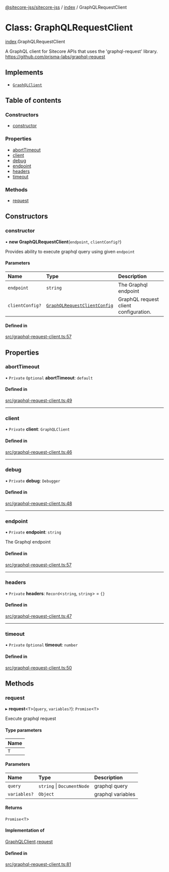 [@sitecore-jss/sitecore-jss](../README.md) / [index](../modules/index.md) / GraphQLRequestClient

# Class: GraphQLRequestClient

[index](../modules/index.md).GraphQLRequestClient

A GraphQL client for Sitecore APIs that uses the 'graphql-request' library.
https://github.com/prisma-labs/graphql-request

## Implements

- [`GraphQLClient`](../interfaces/index.GraphQLClient.md)

## Table of contents

### Constructors

- [constructor](index.GraphQLRequestClient.md#constructor)

### Properties

- [abortTimeout](index.GraphQLRequestClient.md#aborttimeout)
- [client](index.GraphQLRequestClient.md#client)
- [debug](index.GraphQLRequestClient.md#debug)
- [endpoint](index.GraphQLRequestClient.md#endpoint)
- [headers](index.GraphQLRequestClient.md#headers)
- [timeout](index.GraphQLRequestClient.md#timeout)

### Methods

- [request](index.GraphQLRequestClient.md#request)

## Constructors

### constructor

• **new GraphQLRequestClient**(`endpoint`, `clientConfig?`)

Provides ability to execute graphql query using given `endpoint`

#### Parameters

| Name | Type | Description |
| :------ | :------ | :------ |
| `endpoint` | `string` | The Graphql endpoint |
| `clientConfig?` | [`GraphQLRequestClientConfig`](../modules/index.md#graphqlrequestclientconfig) | GraphQL request client configuration. |

#### Defined in

[src/graphql-request-client.ts:57](https://github.com/Sitecore/jss/blob/9f8a03cba/packages/sitecore-jss/src/graphql-request-client.ts#L57)

## Properties

### abortTimeout

• `Private` `Optional` **abortTimeout**: `default`

#### Defined in

[src/graphql-request-client.ts:49](https://github.com/Sitecore/jss/blob/9f8a03cba/packages/sitecore-jss/src/graphql-request-client.ts#L49)

___

### client

• `Private` **client**: `GraphQLClient`

#### Defined in

[src/graphql-request-client.ts:46](https://github.com/Sitecore/jss/blob/9f8a03cba/packages/sitecore-jss/src/graphql-request-client.ts#L46)

___

### debug

• `Private` **debug**: `Debugger`

#### Defined in

[src/graphql-request-client.ts:48](https://github.com/Sitecore/jss/blob/9f8a03cba/packages/sitecore-jss/src/graphql-request-client.ts#L48)

___

### endpoint

• `Private` **endpoint**: `string`

The Graphql endpoint

#### Defined in

[src/graphql-request-client.ts:57](https://github.com/Sitecore/jss/blob/9f8a03cba/packages/sitecore-jss/src/graphql-request-client.ts#L57)

___

### headers

• `Private` **headers**: `Record`<`string`, `string`\> = `{}`

#### Defined in

[src/graphql-request-client.ts:47](https://github.com/Sitecore/jss/blob/9f8a03cba/packages/sitecore-jss/src/graphql-request-client.ts#L47)

___

### timeout

• `Private` `Optional` **timeout**: `number`

#### Defined in

[src/graphql-request-client.ts:50](https://github.com/Sitecore/jss/blob/9f8a03cba/packages/sitecore-jss/src/graphql-request-client.ts#L50)

## Methods

### request

▸ **request**<`T`\>(`query`, `variables?`): `Promise`<`T`\>

Execute graphql request

#### Type parameters

| Name |
| :------ |
| `T` |

#### Parameters

| Name | Type | Description |
| :------ | :------ | :------ |
| `query` | `string` \| `DocumentNode` | graphql query |
| `variables?` | `Object` | graphql variables |

#### Returns

`Promise`<`T`\>

#### Implementation of

[GraphQLClient](../interfaces/index.GraphQLClient.md).[request](../interfaces/index.GraphQLClient.md#request)

#### Defined in

[src/graphql-request-client.ts:81](https://github.com/Sitecore/jss/blob/9f8a03cba/packages/sitecore-jss/src/graphql-request-client.ts#L81)
